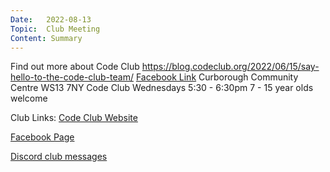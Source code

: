 ```yaml
---
Date:   2022-08-13
Topic:  Club Meeting
Content: Summary
---
```

Find out more about Code Club
 https://blog.codeclub.org/2022/06/15/say-hello-to-the-code-club-team/
[Facebook Link](https://www.facebook.com/1481985248595237/posts/5100265490100510/)
Curborough Community Centre
WS13 7NY
Code Club
Wednesdays 5:30 - 6:30pm
7 - 15 year olds welcome

Club Links:
[Code Club Website](https://lichfield-code-club.github.io/)

[Facebook Page](https://www.facebook.com/LichfieldCoders)

[Discord club messages](https://discord.gg/szz6xGK)
